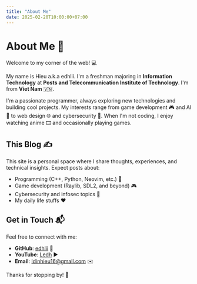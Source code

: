 ```yaml
---
title: "About Me"
date: 2025-02-20T10:00:00+07:00
---
```


# About Me 🚀

Welcome to my corner of the web! 💻

My name is Hieu a.k.a edhlii. I'm a freshman majoring in **Information Technology** at **Posts and Telecommunication Institute of Technology**. I'm from **Viet Nam** 🇻🇳.

I'm a passionate programmer, always exploring new technologies and building cool projects. My interests range from game development 🎮 and AI 🤖 to web design 🌐 and cybersecurity 🔐. When I'm not coding, I enjoy watching anime 🎞️ and occasionally playing games.

## This Blog ✍️

This site is a personal space where I share thoughts, experiences, and technical insights. Expect posts about:

- Programming (C++, Python, Neovim, etc.) 💾
- Game development (Raylib, SDL2, and beyond) 🎮
- Cybersecurity and infosec topics 🔐
- My daily life stuffs ♥

## Get in Touch 📬

Feel free to connect with me:

- **GitHub**: [edhlii](https://github.com/edhlii) 🐙
- **YouTube**: [Ledh](https://youtube.com/@Ledhonthestage) ▶️
- **Email**: <ldinhieu16@gmail.com> ✉️

Thanks for stopping by! 🚀
